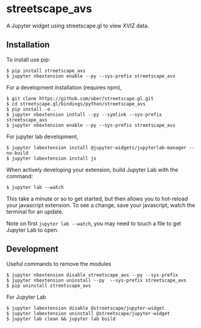 streetscape_avs
===============

A Jupyter widget using streetscape.gl to view XVIZ data.

Installation
------------

To install use pip:

    $ pip install streetscape_avs
    $ jupyter nbextension enable --py --sys-prefix streetscape_avs

For a development installation (requires npm),

    $ git clone https://github.com/uber/streetscape.gl.git
    $ cd streetscape.gl/bindings/python/streetscape_avs
    $ pip install -e .
    $ jupyter nbextension install --py --symlink --sys-prefix streetscape_avs
    $ jupyter nbextension enable --py --sys-prefix streetscape_avs

For jupyter lab development,

    $ jupyter labextension install @jupyter-widgets/jupyterlab-manager --no-build
    $ jupyter labextension install js

When actively developing your extension, build Jupyter Lab with the command:

    $ jupyter lab --watch

This take a minute or so to get started, but then allows you to hot-reload your javascript extension.
To see a change, save your javascript, watch the terminal for an update.

Note on first `jupyter lab --watch`, you may need to touch a file to get Jupyter Lab to open.

Development
-----------

Useful commands to remove the modules

    $ jupyter nbextension disable streetscape_avs --py --sys-prefix
    $ jupyter nbextension uninstall --py  --sys-prefix streetscape_avs
    $ pip uninstall streetscape_avs

For Jupyter Lab

    $ jupyter labextension disable @streetscape/jupyter-widget
    $ jupyter labextension uninstall @streetscape/jupyter-widget
    $ jupyter lab clean && jupyter lab build
